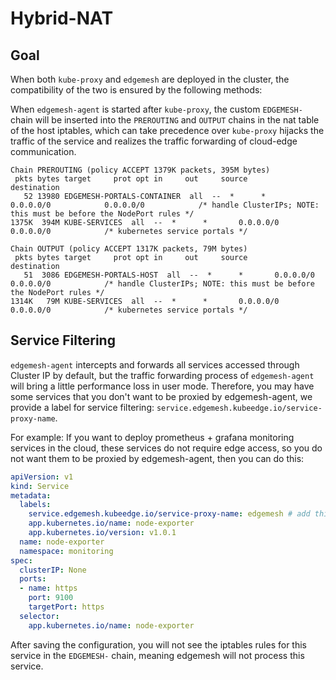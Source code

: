 # Hybrid-NAT

## Goal

When both `kube-proxy` and `edgemesh` are deployed in the cluster, the compatibility of the two is ensured by the following methods:

When `edgemesh-agent` is started after `kube-proxy`, the custom `EDGEMESH-` chain will be inserted into the `PREROUTING` and `OUTPUT` chains in the nat table of the host iptables, which can take precedence over `kube-proxy` hijacks the traffic of the service and realizes the traffic forwarding of cloud-edge communication.

```shell
Chain PREROUTING (policy ACCEPT 1379K packets, 395M bytes)
 pkts bytes target     prot opt in     out     source               destination
   52 13980 EDGEMESH-PORTALS-CONTAINER  all  --  *      *       0.0.0.0/0            0.0.0.0/0            /* handle ClusterIPs; NOTE: this must be before the NodePort rules */
1375K  394M KUBE-SERVICES  all  --  *      *       0.0.0.0/0            0.0.0.0/0            /* kubernetes service portals */

Chain OUTPUT (policy ACCEPT 1317K packets, 79M bytes)
 pkts bytes target     prot opt in     out     source               destination
   51  3086 EDGEMESH-PORTALS-HOST  all  --  *      *       0.0.0.0/0            0.0.0.0/0            /* handle ClusterIPs; NOTE: this must be before the NodePort rules */
1314K   79M KUBE-SERVICES  all  --  *      *       0.0.0.0/0            0.0.0.0/0            /* kubernetes service portals */
```

## Service Filtering

`edgemesh-agent` intercepts and forwards all services accessed through Cluster IP by default, but the traffic forwarding process of `edgemesh-agent` will bring a little performance loss in user mode. Therefore, you may have some services that you don't want to be proxied by edgemesh-agent, we provide a label for service filtering: `service.edgemesh.kubeedge.io/service-proxy-name`.

For example: If you want to deploy prometheus + grafana monitoring services in the cloud, these services do not require edge access, so you do not want them to be proxied by edgemesh-agent, then you can do this:

```yaml
apiVersion: v1
kind: Service
metadata:
  labels:
    service.edgemesh.kubeedge.io/service-proxy-name: edgemesh # add this label to ignored by edgemesh-agent
    app.kubernetes.io/name: node-exporter
    app.kubernetes.io/version: v1.0.1
  name: node-exporter
  namespace: monitoring
spec:
  clusterIP: None
  ports:
  - name: https
    port: 9100
    targetPort: https
  selector:
    app.kubernetes.io/name: node-exporter
```

After saving the configuration, you will not see the iptables rules for this service in the `EDGEMESH-` chain, meaning edgemesh will not process this service.
